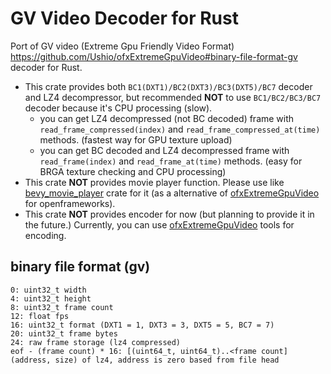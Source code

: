 # GV Video Decoder for Rust

Port of GV video (Extreme Gpu Friendly Video Format) https://github.com/Ushio/ofxExtremeGpuVideo#binary-file-format-gv decoder for Rust.

- This crate provides both `BC1(DXT1)/BC2(DXT3)/BC3(DXT5)/BC7` decoder and LZ4 decompressor, but recommended **NOT** to use `BC1/BC2/BC3/BC7` decoder because it's CPU processing (slow).
  - you can get LZ4 decompressed (not BC decoded) frame with `read_frame_compressed(index)` and `read_frame_compressed_at(time)` methods. (fastest way for GPU texture upload)
  - you can get BC decoded and LZ4 decompressed frame with `read_frame(index)` and `read_frame_at(time)` methods. (easy for BRGA texture checking and CPU processing)
- This crate **NOT** provides movie player function. Please use like [bevy_movie_player](https://github.com/funatsufumiya/bevy_movie_player) crate for it (as a alternative of [ofxExtremeGpuVideo](https://github.com/Ushio/ofxExtremeGpuVideo) for openframeworks).
- This crate **NOT** provides encoder for now (but planning to provide it in the future.) Currently, you can use [ofxExtremeGpuVideo](https://github.com/Ushio/ofxExtremeGpuVideo) tools for encoding.

## binary file format (gv)

```text
0: uint32_t width
4: uint32_t height
8: uint32_t frame count
12: float fps
16: uint32_t format (DXT1 = 1, DXT3 = 3, DXT5 = 5, BC7 = 7)
20: uint32_t frame bytes
24: raw frame storage (lz4 compressed)
eof - (frame count) * 16: [(uint64_t, uint64_t)..<frame count] (address, size) of lz4, address is zero based from file head
```
